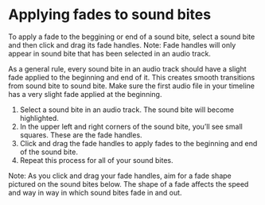 # Applying fades to sound bites

To apply a fade to the beggining or end of a sound bite, select a sound bite and then click and drag its fade handles. Note: Fade handles will only appear in sound bite that has been selected in an audio track. 

As a general rule, every sound bite in an audio track should have a slight fade applied to the beginning and end of it. This creates smooth transitions from sound bite to sound bite. Make sure the first audio file in your timeline has a very slight fade applied at the beginning.

1. Select a sound bite in an audio track. The sound bite will become highlighted.
2. In the upper left and right corners of the sound bite, you’ll see small squares. These are the fade handles.
3. Click and drag the fade handles to apply fades to the beginning and end of the sound bite.
4. Repeat this process for all of your sound bites.

Note: As you click and drag your fade handles, aim for a fade shape pictured on the sound bites below. The shape of a fade affects the speed and way in way in which sound bites fade in and out.